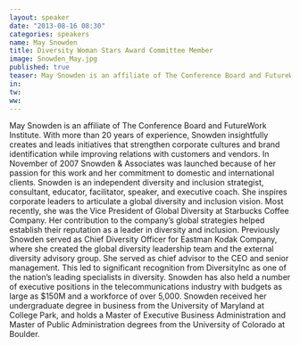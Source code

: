 ```yaml
---
layout: speaker
date: "2013-08-16 08:30"
categories: speakers
name: May Snowden
title: Diversity Woman Stars Award Committee Member
image: Snowden_May.jpg
published: true
teaser: May Snowden is an affiliate of The Conference Board and FutureWork Institute.  With more than 20 years of experience, Snowden insightfully creates and leads initiatives that strengthen corporate cultures and brand identification while improving relations with customers and vendors. 
in:
tw:
ww: 
---
```

May Snowden is an affiliate of The Conference Board and FutureWork Institute.  With more than 20 years of experience, Snowden insightfully creates and leads initiatives that strengthen corporate cultures and brand identification while improving relations with customers and vendors.  In November of 2007 Snowden & Associates was launched because of her passion for this work and her commitment to domestic and international clients. 
Snowden is an independent diversity and inclusion strategist, consultant, educator, facilitator, speaker, and executive coach. She inspires corporate leaders to articulate a global diversity and inclusion vision.  Most recently, she was the Vice President of Global Diversity at Starbucks Coffee Company.  Her contribution to the company’s global strategies helped establish their reputation as a leader in diversity and inclusion.  Previously Snowden served as Chief Diversity Officer for Eastman Kodak Company, where she created the global diversity leadership team and the external diversity advisory group. She served as chief advisor to the CEO and senior management. This led to significant recognition from DiversityInc as one of the nation’s leading specialists in diversity. 
Snowden has also held a number of executive positions in the telecommunications industry with budgets as large as $150M and a workforce of over 5,000.
Snowden received her undergraduate degree in business from the University of Maryland at College Park, and holds a Master of Executive Business Administration and Master of Public Administration degrees from the University of Colorado at Boulder. 
